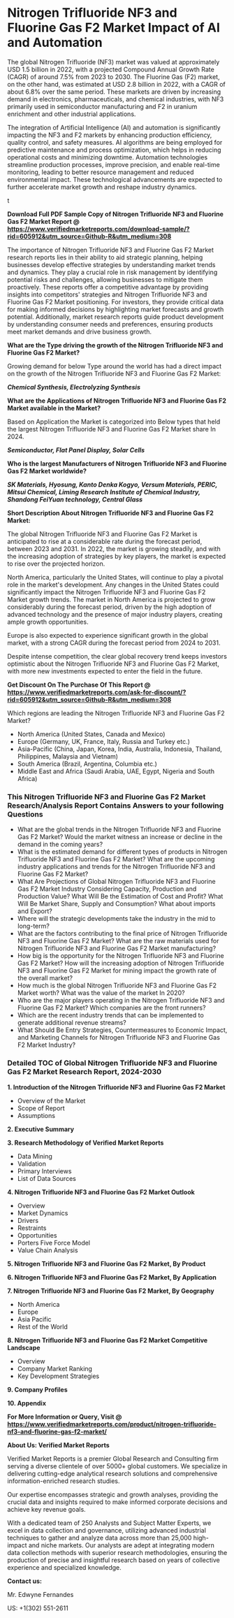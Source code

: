 <meta name="title" content="Global  Nitrogen Trifluoride NF3 and Fluorine Gas F2 Market Impact of AI and Automation"><meta name="description" content="  The global Nitrogen Trifluoride (NF3) market was valued at approximately USD 1.5 billion in 2022, with a projected Compound Annual Growth Rate (CAGR) of around 7.5% "><meta name="title" content=" Nitrogen Trifluoride NF3 and Fluorine Gas F2 Market Size, Share, Scope, Trends, Growth, Opportunities, Analysis, Forecast"> <h1>Nitrogen Trifluoride NF3 and Fluorine Gas F2 Market Impact of AI and Automation</h1> <p>The global Nitrogen Trifluoride (NF3) market was valued at approximately USD 1.5 billion in 2022, with a projected Compound Annual Growth Rate (CAGR) of around 7.5% from 2023 to 2030. The Fluorine Gas (F2) market, on the other hand, was estimated at USD 2.8 billion in 2022, with a CAGR of about 6.8% over the same period. These markets are driven by increasing demand in electronics, pharmaceuticals, and chemical industries, with NF3 primarily used in semiconductor manufacturing and F2 in uranium enrichment and other industrial applications.</p> <p>The integration of Artificial Intelligence (AI) and automation is significantly impacting the NF3 and F2 markets by enhancing production efficiency, quality control, and safety measures. AI algorithms are being employed for predictive maintenance and process optimization, which helps in reducing operational costs and minimizing downtime. Automation technologies streamline production processes, improve precision, and enable real-time monitoring, leading to better resource management and reduced environmental impact. These technological advancements are expected to further accelerate market growth and reshape industry dynamics.</p> t</p><p id="" class=""><strong>Download Full PDF Sample Copy of Nitrogen Trifluoride NF3 and Fluorine Gas F2 Market Report @ <a href="https://www.verifiedmarketreports.com/download-sample/?rid=605912&utm_source=Github-R&utm_medium=308" target="_blank">https://www.verifiedmarketreports.com/download-sample/?rid=605912&utm_source=Github-R&utm_medium=308</a></strong></p><p>The importance of&nbsp;Nitrogen Trifluoride NF3 and Fluorine Gas F2 Market research reports lies in their ability to aid strategic planning, helping businesses develop effective strategies by understanding market trends and dynamics. They play a crucial role in risk management by identifying potential risks and challenges, allowing businesses to mitigate them proactively. These reports offer a competitive advantage by providing insights into competitors' strategies and Nitrogen Trifluoride NF3 and Fluorine Gas F2 Market positioning. For investors, they provide critical data for making informed decisions by highlighting market forecasts and growth potential. Additionally, market research reports guide product development by understanding consumer needs and preferences, ensuring products meet market demands and drive business growth.</p><p><strong>What are the&nbsp;Type driving the growth of the Nitrogen Trifluoride NF3 and Fluorine Gas F2 Market?</strong></p><p id="" class="">Growing demand for below Type around the world has had a direct impact on the growth of the Nitrogen Trifluoride NF3 and Fluorine Gas F2 Market:</p><em><strong>Chemical Synthesis, Electrolyzing Synthesis</strong></em></p><strong>What are the&nbsp;Applications&nbsp;of Nitrogen Trifluoride NF3 and Fluorine Gas F2 Market available in the Market?</strong></p><p id="" class="">Based on Application the Market is categorized into Below types that held the largest Nitrogen Trifluoride NF3 and Fluorine Gas F2 Market share In 2024.</p><em><strong>Semiconductor, Flat Panel Display, Solar Cells</strong></em></p><strong>Who is the largest Manufacturers of Nitrogen Trifluoride NF3 and Fluorine Gas F2 Market worldwide?</strong></p><p><em><strong>SK Materials, Hyosung, Kanto Denka Kogyo, Versum Materials, PERIC, Mitsui Chemical, Liming Research Institute of Chemical Industry, Shandong FeiYuan technology, Central Glass</strong></em></p><p id="" class=""><strong>Short Description About Nitrogen Trifluoride NF3 and Fluorine Gas F2 Market:</strong></p><p>The global Nitrogen Trifluoride NF3 and Fluorine Gas F2 Market is anticipated to rise at a considerable rate during the forecast period, between 2023 and 2031. In 2022, the market is growing steadily, and with the increasing adoption of strategies by key players, the market is expected to rise over the projected horizon.</p><p>North America, particularly the United States, will continue to play a pivotal role in the market's development. Any changes in the United States could significantly impact the Nitrogen Trifluoride NF3 and Fluorine Gas F2 Market growth trends. The market in North America is projected to grow considerably during the forecast period, driven by the high adoption of advanced technology and the presence of major industry players, creating ample growth opportunities.</p><p>Europe is also expected to experience significant growth in the global market, with a strong CAGR during the forecast period from 2024 to 2031.</p><p>Despite intense competition, the clear global recovery trend keeps investors optimistic about the Nitrogen Trifluoride NF3 and Fluorine Gas F2 Market, with more new investments expected to enter the field in the future.</p><p id="" class=""><strong>Get Discount On The Purchase Of This Report @ <a href="https://www.verifiedmarketreports.com/ask-for-discount/?rid=605912&utm_source=Github-R&utm_medium=308" target="_blank">https://www.verifiedmarketreports.com/ask-for-discount/?rid=605912&utm_source=Github-R&utm_medium=308</a></strong></p>Which regions are leading the Nitrogen Trifluoride NF3 and Fluorine Gas F2 Market?</p><ul><li>North America (United States, Canada and Mexico)</li><li>Europe (Germany, UK, France, Italy, Russia and Turkey etc.)</li><li>Asia-Pacific (China, Japan, Korea, India, Australia, Indonesia, Thailand, Philippines, Malaysia and Vietnam)</li><li>South America (Brazil, Argentina, Columbia etc.)</li><li>Middle East and Africa (Saudi Arabia, UAE, Egypt, Nigeria and South Africa)</li></ul><h3 id="" class="">This Nitrogen Trifluoride NF3 and Fluorine Gas F2 Market Research/Analysis Report Contains Answers to your following Questions</h3><ul><li>What are the global trends in the Nitrogen Trifluoride NF3 and Fluorine Gas F2 Market? Would the market witness an increase or decline in the demand in the coming years?</li><li>What is the estimated demand for different types of products in Nitrogen Trifluoride NF3 and Fluorine Gas F2 Market? What are the upcoming industry applications and trends for the Nitrogen Trifluoride NF3 and Fluorine Gas F2 Market?</li><li>What Are Projections of Global Nitrogen Trifluoride NF3 and Fluorine Gas F2 Market Industry Considering Capacity, Production and Production Value? What Will Be the Estimation of Cost and Profit? What Will Be Market Share, Supply and Consumption? What about imports and Export?</li><li>Where will the strategic developments take the industry in the mid to long-term?</li><li>What are the factors contributing to the final price of Nitrogen Trifluoride NF3 and Fluorine Gas F2 Market? What are the raw materials used for Nitrogen Trifluoride NF3 and Fluorine Gas F2 Market manufacturing?</li><li>How big is the opportunity for the Nitrogen Trifluoride NF3 and Fluorine Gas F2 Market? How will the increasing adoption of Nitrogen Trifluoride NF3 and Fluorine Gas F2 Market for mining impact the growth rate of the overall market?</li><li>How much is the global Nitrogen Trifluoride NF3 and Fluorine Gas F2 Market worth? What was the value of the market In 2020?</li><li>Who are the major players operating in the Nitrogen Trifluoride NF3 and Fluorine Gas F2 Market? Which companies are the front runners?</li><li>Which are the recent industry trends that can be implemented to generate additional revenue streams?</li><li>What Should Be Entry Strategies, Countermeasures to Economic Impact, and Marketing Channels for Nitrogen Trifluoride NF3 and Fluorine Gas F2 Market Industry?</li></ul><h3 id="" class="">Detailed TOC of Global Nitrogen Trifluoride NF3 and Fluorine Gas F2 Market Research Report, 2024-2030</h3><p id="" class=""><strong>1. Introduction of the Nitrogen Trifluoride NF3 and Fluorine Gas F2 Market</strong></p><ul><li>Overview of the Market</li><li>Scope of Report</li><li>Assumptions</li></ul><p id="" class=""><strong>2. Executive Summary</strong></p><p id="" class=""><strong>3. Research Methodology of Verified Market Reports</strong></p><ul><li>Data Mining</li><li>Validation</li><li>Primary Interviews</li><li>List of Data Sources</li></ul><p id="" class=""><strong>4. Nitrogen Trifluoride NF3 and Fluorine Gas F2 Market Outlook</strong></p><ul><li>Overview</li><li>Market Dynamics</li><li>Drivers</li><li>Restraints</li><li>Opportunities</li><li>Porters Five Force Model</li><li>Value Chain Analysis</li></ul><p id="" class=""><strong>5. Nitrogen Trifluoride NF3 and Fluorine Gas F2 Market, By Product</strong></p><p id="" class=""><strong>6. Nitrogen Trifluoride NF3 and Fluorine Gas F2 Market, By Application</strong></p><p id="" class=""><strong>7. Nitrogen Trifluoride NF3 and Fluorine Gas F2 Market, By Geography</strong></p><ul><li>North America</li><li>Europe</li><li>Asia Pacific</li><li>Rest of the World</li></ul><p id="" class=""><strong>8. Nitrogen Trifluoride NF3 and Fluorine Gas F2 Market Competitive Landscape</strong></p><ul><li>Overview</li><li>Company Market Ranking</li><li>Key Development Strategies</li></ul><p id="" class=""><strong>9. Company Profiles</strong></p><p id="" class=""><strong>10. Appendix</strong></p><p id="" class=""><strong>For More Information or Query, Visit @ <a href="https://www.verifiedmarketreports.com/product/nitrogen-trifluoride-nf3-and-fluorine-gas-f2-market/" target="_blank">https://www.verifiedmarketreports.com/product/nitrogen-trifluoride-nf3-and-fluorine-gas-f2-market/</a></strong></p><p id="" class=""><strong>About Us: Verified Market Reports</strong></p><p id="" class="">Verified Market Reports is a premier Global Research and Consulting firm serving a diverse clientele of over 5000+ global customers. We specialize in delivering cutting-edge analytical research solutions and comprehensive information-enriched research studies.</p><p id="" class="">Our expertise encompasses strategic and growth analyses, providing the crucial data and insights required to make informed corporate decisions and achieve key revenue goals.</p><p id="" class="">With a dedicated team of 250 Analysts and Subject Matter Experts, we excel in data collection and governance, utilizing advanced industrial techniques to gather and analyze data across more than 25,000 high-impact and niche markets. Our analysts are adept at integrating modern data collection methods with superior research methodologies, ensuring the production of precise and insightful research based on years of collective experience and specialized knowledge.</p><p id="" class=""><strong>Contact us:</strong></p><p id="" class="">Mr. Edwyne Fernandes</p><p id="" class="">US: +1(302) 551-2611</p>